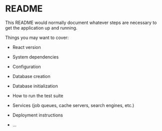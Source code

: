 # README

This README would normally document whatever steps are necessary to get the
application up and running.

Things you may want to cover:

* React version

* System dependencies

* Configuration

* Database creation

* Database initialization

* How to run the test suite

* Services (job queues, cache servers, search engines, etc.)

* Deployment instructions

* ...
